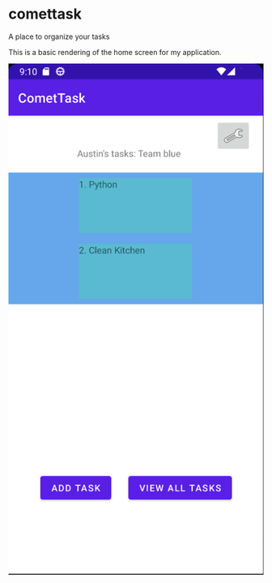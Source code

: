 # comettask
A place to organize your tasks

This is a basic rendering of the home screen for my application.

![The Home Screen](screenshots/withteams.png)
